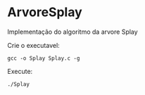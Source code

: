 # ArvoreSplay
Implementação do algoritmo da arvore Splay

Crie o executavel:
```
gcc -o Splay Splay.c -g
```

Execute:
```
./Splay
```

